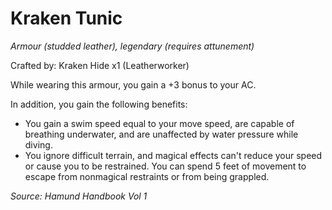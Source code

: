 # Kraken Tunic
*Armour (studded leather), legendary (requires attunement)*

Crafted by: Kraken Hide x1 (Leatherworker)

While wearing this armour, you gain a +3 bonus to your AC.

In addition, you gain the following benefits:
- ﻿﻿You gain a swim speed equal to your move speed, are capable of breathing underwater, and are unaffected by water pressure while diving.
- ﻿﻿You ignore difficult terrain, and magical effects can't reduce your speed or cause you to be restrained. You can spend 5 feet of movement to escape from nonmagical restraints or from being grappled.

*Source: Hamund Handbook Vol 1*